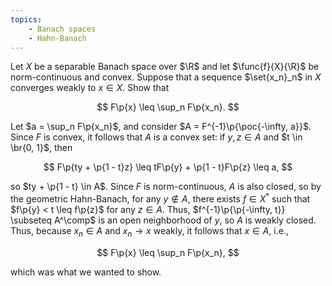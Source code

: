 ```yaml
---
topics:
    - Banach spaces
    - Hahn-Banach
---
```


<problem>

Let $X$ be a separable Banach space over $\R$ and let $\func{f}{X}{\R}$ be norm-continuous and convex. Suppose that a sequence $\set{x_n}_n$ in $X$ converges weakly to $x \in X$. Show that

$$
F\p{x}
    \leq \sup_n F\p{x_n}.
$$

</problem>

<solution>

Let $a = \sup_n F\p{x_n}$, and consider $A = F^{-1}\p{\poc{-\infty, a}}$. Since $F$ is convex, it follows that $A$ is a convex set: if $y, z \in A$ and $t \in \br{0, 1}$, then

$$
F\p{ty + \p{1 - t}z}
    \leq tF\p{y} + \p{1 - t}F\p{z}
    \leq a,
$$

so $ty + \p{1 - t} \in A$. Since $F$ is norm-continuous, $A$ is also closed, so by the geometric Hahn-Banach, for any $y \notin A$, there exists $f \in X^*$ such that $f\p{y} < t \leq f\p{z}$ for any $z \in A$. Thus, $f^{-1}\p{\p{-\infty, t}} \subseteq A^\comp$ is an open neighborhood of $y$, so $A$ is weakly closed. Thus, because $x_n \in A$ and $x_n \to x$ weakly, it follows that $x \in A$, i.e.,

$$
F\p{x} \leq \sup_n F\p{x_n},
$$

which was what we wanted to show.

</solution>
